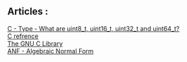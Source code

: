 ## Articles :

[C - Type - What are uint8_t, uint16_t, uint32_t and uint64_t? ](https://www.badprog.com/c-type-what-are-uint8-t-uint16-t-uint32-t-and-uint64-t)
<br/>
[C refrence](https://en.cppreference.com/w/c)
<br/>
[The GNU C Library](https://www.gnu.org/software/libc/manual/html_node/index.html#SEC_Contents)
<br/>
[ANF - Algebraic Normal Form ](https://blog.demofox.org/2016/04/09/turning-a-truth-table-into-a-digital-circuit-anf/)
<br/>

